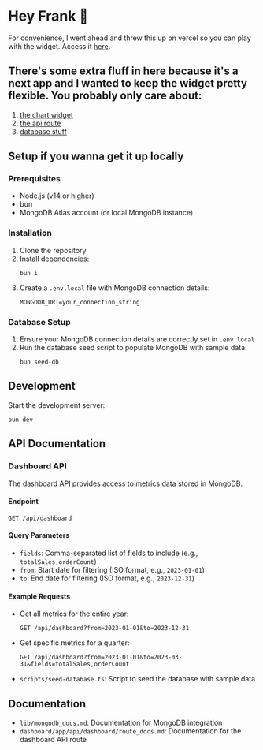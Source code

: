 

# Hey Frank 👋 
For convenience, I went ahead and threw this up on vercel so you can play with the widget. Access it [here](https://siso-takehome.vercel.app/). 

## There's some extra fluff in here because it's a next app and I wanted to keep the widget pretty flexible. You probably only care about:
1. [the chart widget](https://github.com/lucasgreenwell/siso_takehome/tree/main/dashboard/components/charts)
2. [the api route](https://github.com/lucasgreenwell/siso_takehome/blob/main/dashboard/app/api/dashboard/route.ts)
3. [database stuff](https://github.com/lucasgreenwell/siso_takehome/tree/main/dashboard/app/api/dashboard/db)

## Setup if you wanna get it up locally

### Prerequisites
- Node.js (v14 or higher)
- bun
- MongoDB Atlas account (or local MongoDB instance)

### Installation
1. Clone the repository
2. Install dependencies:
   ```
   bun i
   ```
3. Create a `.env.local` file with MongoDB connection details:
   ```
   MONGODB_URI=your_connection_string
   ```

### Database Setup
1. Ensure your MongoDB connection details are correctly set in `.env.local`
2. Run the database seed script to populate MongoDB with sample data:
   ```
   bun seed-db
   ```

## Development
Start the development server:
```
bun dev
```

## API Documentation

### Dashboard API
The dashboard API provides access to metrics data stored in MongoDB.

#### Endpoint
```
GET /api/dashboard
```

#### Query Parameters
- `fields`: Comma-separated list of fields to include (e.g., `totalSales,orderCount`)
- `from`: Start date for filtering (ISO format, e.g., `2023-01-01`)
- `to`: End date for filtering (ISO format, e.g., `2023-12-31`)

#### Example Requests
- Get all metrics for the entire year:
  ```
  GET /api/dashboard?from=2023-01-01&to=2023-12-31
  ```
- Get specific metrics for a quarter:
  ```
  GET /api/dashboard?from=2023-01-01&to=2023-03-31&fields=totalSales,orderCount
  ```
- `scripts/seed-database.ts`: Script to seed the database with sample data

## Documentation
- `lib/mongodb_docs.md`: Documentation for MongoDB integration
- `dashboard/app/api/dashboard/route_docs.md`: Documentation for the dashboard API route 
